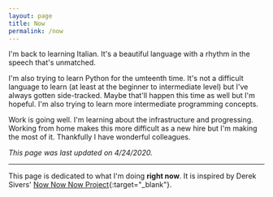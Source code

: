 ```yaml
---
layout: page
title: Now
permalink: /now
---
```

I'm back to learning Italian. It's a beautiful language with a rhythm in the speech that's unmatched.

I'm also trying to learn Python for the umteenth time. It's not a difficult language to learn (at least at the beginner to intermediate level) but I've always gotten side-tracked. Maybe that'll happen this time as well but I'm hopeful. I'm also trying to learn more intermediate programming concepts.

Work is going well. I'm learning about the infrastructure and progressing. Working from home makes this more difficult as a new hire but I'm making the most of it. Thankfully I have wonderful colleagues.

*This page was last updated on 4/24/2020.*

---
This page is dedicated to what I'm doing **right now**. It is inspired by Derek Sivers' [Now Now Now Project](https://nownownow.com/){:target="_blank"}.
